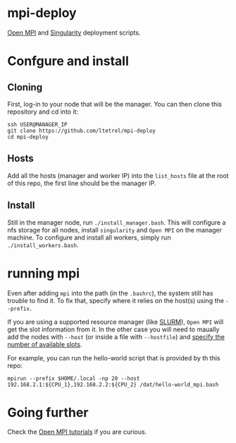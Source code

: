 # mpi-deploy
[Open MPI](https://www.open-mpi.org/) and [Singularity](https://sylabs.io/guides/3.0/user-guide/index.html) deployment scripts.

# Confgure and install

## Cloning
First, log-in to your node that will be the manager.
You can then clone this repository and cd into it:
```
ssh USER@MANAGER_IP
git clone https://github.com/ltetrel/mpi-deploy
cd mpi-deploy
```

## Hosts
Add all the hosts (manager and worker IP) into the `list_hosts` file at the root of this repo, the first line should be the manager IP.

## Install
Still in the manager node,  run `./install_manager.bash`.
This will configure a nfs storage for all nodes, install `singularity` and `Open MPI` on the manager machine.
To configure and install all workers, simply run `./install_workers.bash`.

# running mpi
Even after adding `mpi` into the path (in the `.bashrc`), the system still has trouble to find it.
To fix that, specify where it relies on the host(s) using the `--prefix`.

If you are using a supported resource manager (like [SLURM](https://slurm.schedmd.com/documentation.html)), `Open MPI` will get the slot information from it.
In the other case you will need to maually add the nodes with `--host` (or inside a file with `--hostfile`) and [specify the number of available slots](https://www.open-mpi.org/faq/?category=running#slots-without-hostfiles).

For example, you can run the hello-world script that is provided by th this repo:
```
mpirun --prefix $HOME/.local -np 20 --host 192.168.2.1:${CPU_1},192.168.2.2:${CPU_2} /dat/hello-world_mpi.bash
```

# Going further
Check the [Open MPI tutorials](https://mpitutorial.com/tutorials/running-an-mpi-cluster-within-a-lan/) if you are curious.
